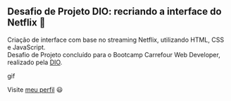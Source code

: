 ## Desafio de Projeto DIO: recriando a interface do Netflix 🚀
Criação de interface com base no streaming Netflix, utilizando HTML, CSS e JavaScript.  
Desafio de Projeto concluído para o Bootcamp Carrefour Web Developer, realizado pela [DIO](https://www.dio.me/).

gif

Visite [meu perfil](https://www.linkedin.com/in/luisafolharini/) 😃
